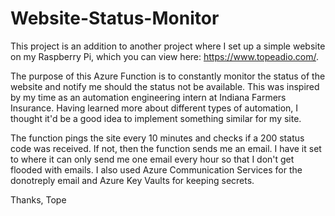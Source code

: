 # Website-Status-Monitor
This project is an addition to another project where I set up a simple website on my Raspberry Pi, which you can view here: https://www.topeadio.com/.

The purpose of this Azure Function is to constantly monitor the status of the website and notify me should the status not be available. This was inspired by my time as an automation engineering intern at Indiana Farmers Insurance. Having learned more about different types of automation, I thought it'd be a good idea to implement something similar for my site.

The function pings the site every 10 minutes and checks if a 200 status code was received. If not, then the function sends me an email. I have it set to where it can only send me one email every hour so that I don't get flooded with emails. I also used Azure Communication Services for the donotreply email and Azure Key Vaults for keeping secrets.

Thanks,
Tope
